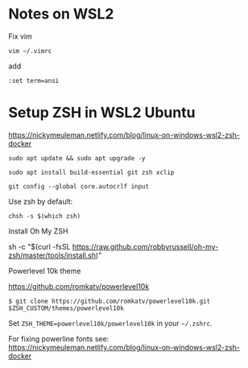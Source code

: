# Notes on WSL2

Fix vim

`vim ~/.vimrc`

add

`:set term=ansi`


# Setup ZSH in WSL2 Ubuntu

https://nickymeuleman.netlify.com/blog/linux-on-windows-wsl2-zsh-docker

`sudo apt update && sudo apt upgrade -y`

`sudo apt install build-essential git zsh xclip`

`git config --global core.autocrlf input`

Use zsh by default:

`chsh -s $(which zsh)`

Install Oh My ZSH

sh -c "$(curl -fsSL https://raw.github.com/robbyrussell/oh-my-zsh/master/tools/install.sh)"

Powerlevel 10k theme

https://github.com/romkatv/powerlevel10k

`$ git clone https://github.com/romkatv/powerlevel10k.git $ZSH_CUSTOM/themes/powerlevel10k`

Set `ZSH_THEME=powerlevel10k/powerlevel10k` in your `~/.zshrc`.


For fixing powerline fonts see: https://nickymeuleman.netlify.com/blog/linux-on-windows-wsl2-zsh-docker